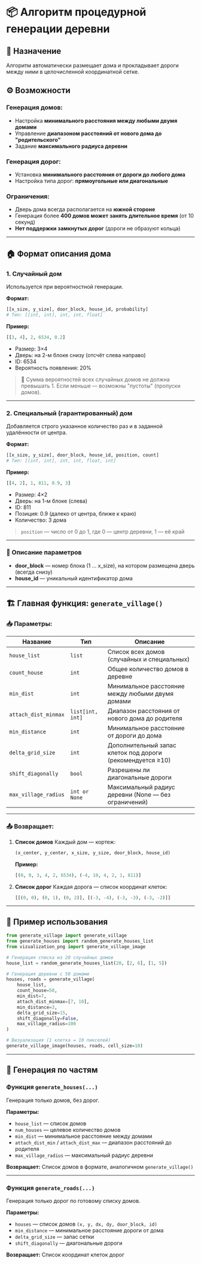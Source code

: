 # 📦 Алгоритм процедурной генерации деревни

## 🧭 Назначение

Алгоритм автоматически размещает дома и прокладывает дороги между ними в целочисленной координатной сетке.

## ⚙️ Возможности

### Генерация домов:

* Настройка **минимального расстояния между любыми двумя домами**
* Управление **диапазоном расстояний от нового дома до "родительского"**
* Задание **максимального радиуса деревни**

### Генерация дорог:

* Установка **минимального расстояния от дороги до любого дома**
* Настройка типа дорог: **прямоугольные или диагональные**

### Ограничения:

* Дверь дома всегда располагается на **южной стороне**
* Генерация более **400 домов может занять длительное время** (от 10 секунд)
* **Нет поддержки замкнутых дорог** (дороги не образуют кольца)

---

## 🏠 Формат описания дома

### 1. Случайный дом

Используется при вероятностной генерации.

**Формат:**

```python
[[x_size, y_size], door_block, house_id, probability]
# Тип: [[int, int], int, int, float]
```

**Пример:**

```python
[[3, 4], 2, 6534, 0.2]
```

* Размер: 3×4
* Дверь: на 2-м блоке снизу (отсчёт слева направо)
* ID: 6534
* Вероятность появления: 20%

> 🔸 Сумма вероятностей всех случайных домов не должна превышать 1. Если меньше — возможны "пустоты" (пропуски домов).

---

### 2. Специальный (гарантированный) дом

Добавляется строго указанное количество раз и в заданной удалённости от центра.

**Формат:**

```python
[[x_size, y_size], door_block, house_id, position, count]
# Тип: [[int, int], int, int, float, int]
```

**Пример:**

```python
[[4, 2], 1, 811, 0.9, 3]
```

* Размер: 4×2
* Дверь: на 1-м блоке (слева)
* ID: 811
* Позиция: 0.9 (далеко от центра, ближе к краю)
* Количество: 3 дома

> `position` — число от 0 до 1, где 0 — центр деревни, 1 — её край

---

### 📌 Описание параметров

* **door\_block** — номер блока (1 … x\_size), на котором размещена дверь (всегда снизу)
* **house\_id** — уникальный идентификатор дома

---

## 🏗️ Главная функция: `generate_village()`

### 📥 Параметры:

| Название             | Тип              | Описание                                                   |
| -------------------- | ---------------- | ---------------------------------------------------------- |
| `house_list`         | `list`           | Список всех домов (случайных и специальных)                |
| `count_house`        | `int`            | Общее количество домов в деревне                           |
| `min_dist`           | `int`            | Минимальное расстояние между любыми двумя домами           |
| `attach_dist_minmax` | `list[int, int]` | Диапазон расстояния от нового дома до родителя             |
| `min_distance`       | `int`            | Минимальное расстояние от дороги до дома                   |
| `delta_grid_size`    | `int`            | Дополнительный запас клеток под дороги (рекомендуется ≥10) |
| `shift_diagonally`   | `bool`           | Разрешены ли диагональные дороги                           |
| `max_village_radius` | `int or None`    | Максимальный радиус деревни (None — без ограничений)       |

---

### 📤 Возвращает:

1. **Список домов**
   Каждый дом — кортеж:

   ```python
   (x_center, y_center, x_size, y_size, door_block, house_id)
   ```

   **Пример:**

   ```python
   [(0, 0, 3, 4, 2, 6534), (-4, 10, 4, 2, 1, 811)]
   ```

2. **Список дорог**
   Каждая дорога — список координат клеток:

   ```python
   [[(0, 0), (0, 1), (0, 2)], [(-3, -4), (-3, -3), (-3, -2)]]
   ```

---

## 🔧 Пример использования

```python
from generate_village import generate_village
from generate_houses import random_generate_houses_list
from vizualization_png import generate_village_image

# Генерация списка из 20 случайных домов
house_list = random_generate_houses_list(20, [2, 6], [1, 5])

# Генерация деревни с 50 домами
houses, roads = generate_village(
    house_list,
    count_house=50,
    min_dist=7,
    attach_dist_minmax=[7, 10],
    min_distance=3,
    delta_grid_size=15,
    shift_diagonally=False,
    max_village_radius=100
)

# Визуализация (1 клетка = 10 пикселей)
generate_village_image(houses, roads, cell_size=10)
```

---

## 🧩 Генерация по частям

### Функция `generate_houses(...)`

Генерация только домов, без дорог.

**Параметры:**

* `house_list` — список домов
* `num_houses` — целевое количество домов
* `min_dist` — минимальное расстояние между домами
* `attach_dist_min` / `attach_dist_max` — диапазон расстояний до родителя
* `max_village_radius` — максимальный радиус деревни

**Возвращает:**
Список домов в формате, аналогичном `generate_village()`

---

### Функция `generate_roads(...)`

Генерация только дорог по готовому списку домов.

**Параметры:**

* `houses` — список домов `(x, y, dx, dy, door_block, id)`
* `min_distance` — минимальное расстояние дороги от дома
* `delta_grid_size` — запас сетки
* `shift_diagonally` — диагональные дороги

**Возвращает:**
Список координат клеток дорог
